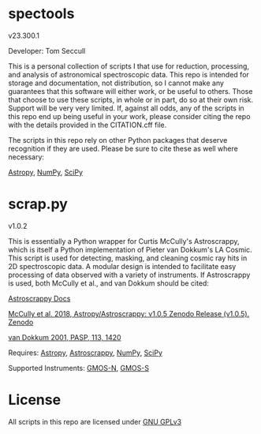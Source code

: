 # spectools

v23.300.1

Developer:    Tom Seccull

This is a personal collection of scripts I that use for reduction, processing, and analysis of astronomical 
spectroscopic data. This repo is intended for storage and documentation, not distribution, so I cannot make any 
guarantees that this software will either work, or be useful to others. Those that choose to use these scripts, 
in whole or in part, do so at their own risk. Support will be very very limited. If, against all odds, any of the
scripts in this repo end up being useful in your work, please consider citing the repo with the details provided
in the CITATION.cff file.

The scripts in this repo rely on other Python packages that deserve recognition if they are used.
Please be sure to cite these as well where necessary:

[Astropy](https://www.astropy.org/acknowledging.html), [NumPy](https://numpy.org/citing-numpy/), [SciPy](https://scipy.org/citing-scipy/)


# scrap.py

v1.0.2

This is essentially a Python wrapper for Curtis McCully's Astroscrappy, which is itself a Python implementation
of Pieter van Dokkum's LA Cosmic. This script is used for detecting, masking, and cleaning cosmic ray hits in
2D spectroscopic data. A modular design is intended to facilitate easy processing of data observed with a variety
of instruments. If Astroscrappy is used, both McCully et al., and van Dokkum should be cited:

[Astroscrappy Docs](https://astroscrappy.readthedocs.io/en/latest/index.html)

[McCully et al. 2018, Astropy/Astroscrappy: v1.0.5 Zenodo Release (v1.0.5). Zenodo](https://doi.org/10.5281/zenodo.1482019)

[van Dokkum 2001, PASP, 113, 1420](https://doi.org/10.1086/323894)

Requires: [Astropy](https://www.astropy.org/), [Astroscrappy](https://doi.org/10.5281/zenodo.1482019), [NumPy](https://numpy.org/), [SciPy](https://scipy.org/)

Supported Instruments: [GMOS-N](https://www.gemini.edu/instrumentation/gmos), [GMOS-S](https://www.gemini.edu/instrumentation/gmos)

# License
All scripts in this repo are licensed under [GNU GPLv3](https://www.gnu.org/licenses/gpl-3.0.en.html) 
